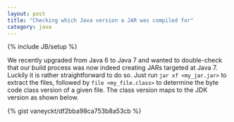 ```yaml
---
layout: post
title: "Checking which Java version a JAR was compiled for"
category: java
---
```

{% include JB/setup %}

We recently upgraded from Java 6 to Java 7 and wanted to double-check that our build process was now indeed creating JARs targeted at Java 7. Luckily it is rather straightforward to do so. Just run `jar xf <my_jar.jar>` to extract the files, followed by `file <my_file.class>` to determine the byte code class version of a given file. The class version maps to the JDK version as shown below.

{% gist vaneyckt/df2bba98ca753b8a53cb %}
